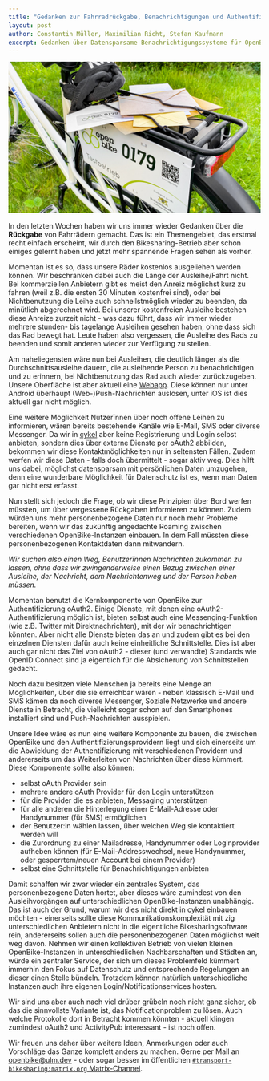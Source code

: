 ```yaml
---
title: "Gedanken zur Fahrradrückgabe, Benachrichtigungen und Authentifizierung"
layout: post
author: Constantin Müller, Maximilian Richt, Stefan Kaufmann
excerpt: Gedanken über Datensparsame Benachrichtigungssysteme für OpenBike
---
```


![](/assets/images/blog/20200707_bikepost.jpg)

In den letzten Wochen haben wir uns immer wieder Gedanken über die **Rückgabe** von Fahrrädern gemacht. Das ist ein Themengebiet, das erstmal recht einfach erscheint, wir durch den Bikesharing-Betrieb aber schon einiges gelernt haben und jetzt mehr spannende Fragen sehen als vorher.

Momentan ist es so, dass unsere Räder kostenlos ausgeliehen werden können. Wir beschränken dabei auch die Länge der Ausleihe/Fahrt nicht. Bei kommerziellen Anbietern gibt es meist den Anreiz möglichst kurz zu fahren (weil z.B. die ersten 30 Minuten kostenfrei sind), oder bei Nichtbenutzung die Leihe auch schnellstmöglich wieder zu beenden, da minütlich abgerechnet wird. Bei unserer kostenfreien Ausleihe bestehen diese Anreize zurzeit nicht - was dazu führt, dass wir immer wieder mehrere stunden- bis tagelange Ausleihen gesehen haben, ohne dass sich das Rad bewegt hat. Leute haben also vergessen, die Ausleihe des Rads zu beenden und somit anderen wieder zur Verfügung zu stellen.

Am naheliegensten wäre nun bei Ausleihen, die deutlich länger als die Durchschnittsausleihe dauern, die ausleihende Person zu benachrichtigen und zu erinnern, bei Nichtbenutzung das Rad auch wieder zurückzugeben. Unsere Oberfläche ist aber aktuell eine [Webapp](voorwiel). Diese können nur unter Android überhaupt (Web-)Push-Nachrichten auslösen, unter iOS ist dies aktuell gar nicht möglich.

Eine weitere Möglichkeit Nutzerïnnen über noch offene Leihen zu informieren, wären bereits bestehende Kanäle wie E-Mail, SMS oder diverse Messenger. Da wir in [cykel](cykel) aber keine Registrierung und Login selbst anbieten, sondern dies über externe Dienste per oAuth2 abbilden, bekommen wir diese Kontaktmöglichkeiten nur in seltensten Fällen. Zudem werfen wir diese Daten - falls doch übermittelt - sogar aktiv weg. Dies hilft uns dabei, möglichst datensparsam mit persönlichen Daten umzugehen, denn eine wunderbare Möglichkeit für Datenschutz ist es, wenn man Daten gar nicht erst erfasst.

Nun stellt sich jedoch die Frage, ob wir diese Prinzipien über Bord werfen müssten, um über vergessene Rückgaben informieren zu können. Zudem würden uns mehr personenbezogene Daten nur noch mehr Probleme bereiten, wenn wir das zukünftig angedachte Roaming zwischen verschiedenen OpenBike-Instanzen einbauen. In dem Fall müssten diese personenbezogenen Kontaktdaten dann mitwandern.

_Wir suchen also einen Weg, Benutzerïnnen Nachrichten zukommen zu lassen, ohne dass wir zwingenderweise einen Bezug zwischen einer Ausleihe, der Nachricht, dem Nachrichtenweg und der Person haben müssen._

Momentan benutzt die Kernkomponente von OpenBike zur Authentifizierung oAuth2. Einige Dienste, mit denen eine oAuth2-Authentifizierung möglich ist, bieten selbst auch eine Messenging-Funktion (wie z.B. Twitter mit Direktnachrichten), mit der wir benachrichtigen könnten.
Aber nicht alle Dienste bieten das an und zudem gibt es bei den einzelnen Diensten dafür auch keine einheitliche Schnittstelle. Dies ist aber auch gar nicht das Ziel von oAuth2 - dieser (und verwandte) Standards wie OpenID Connect sind ja eigentlich für die Absicherung von Schnittstellen gedacht.

Noch dazu besitzen viele Menschen ja bereits eine Menge an Möglichkeiten, über die sie erreichbar wären - neben klassisch E-Mail und SMS kämen da noch diverse Messenger, Soziale Netzwerke und andere Dienste in Betracht, die vielleicht sogar schon auf den Smartphones installiert sind und Push-Nachrichten ausspielen.

Unsere Idee wäre es nun eine weitere Komponente zu bauen, die zwischen OpenBike und den Authentifizierungsprovidern liegt und sich einerseits um die Abwicklung der Authentifizierung mit verschiedenen Providern und andererseits um das Weiterleiten von Nachrichten über diese kümmert. 
Diese Komponente sollte also können:

* selbst oAuth Provider sein
* mehrere andere oAuth Provider für den Login unterstützen
* für die Provider die es anbieten, Messaging unterstützen
* für alle anderen die Hinterlegung einer E-Mail-Adresse oder Handynummer (für SMS) ermöglichen
* der Benutzer:in wählen lassen, über welchen Weg sie kontaktiert werden will
* die Zurordnung zu einer Mailadresse, Handynummer oder Loginprovider aufheben können (für E-Mail-Addresswechsel, neue Handynummer, oder gesperrtem/neuen Account bei einem Provider)
* selbst eine Schnittstelle für Benachrichtigungen anbieten

Damit schaffen wir zwar wieder ein zentrales System, das personenbezogene Daten hortet, aber dieses wäre zumindest von den Ausleihvorgängen auf unterschiedlichen OpenBike-Instanzen unabhängig. Das ist auch der Grund, warum wir dies nicht direkt in [cykel](cykel) einbauen möchten - einerseits sollte diese Kommunikationskomplexität mit zig unterschiedlichen Anbietern nicht in die eigentliche Bikesharingsoftware rein, andererseits sollen auch die personenbezogenen Daten möglichst weit weg davon. Nehmen wir einen kollektiven Betrieb von vielen kleinen OpenBike-Instanzen in unterschiedlichen Nachbarschaften und Städten an, würde ein zentraler Service, der sich um dieses Problemfeld kümmert immerhin den Fokus auf Datenschutz und entsprechende Regelungen an dieser einen Stelle bündeln. Trotzdem können natürlich unterschiedliche Instanzen auch ihre eigenen Login/Notificationservices hosten.

Wir sind uns aber auch nach viel drüber grübeln noch nicht ganz sicher, ob das die sinnvollste Variante ist, das Notificationproblem zu lösen. Auch welche Protokolle dort in Betracht kommen könnten - aktuell klingen zumindest oAuth2 und ActivityPub interessant - ist noch offen.

Wir freuen uns daher über weitere Ideen, Anmerkungen oder auch Vorschläge das Ganze komplett anders zu machen. Gerne per Mail an openbike@ulm.dev - oder sogar besser im öffentlichen [`#transport-bikesharing:matrix.org` Matrix-Channel](https://matrix.to/#/!ghOLficeAycydtkZtA:matrix.org?via=matrix.org). 
